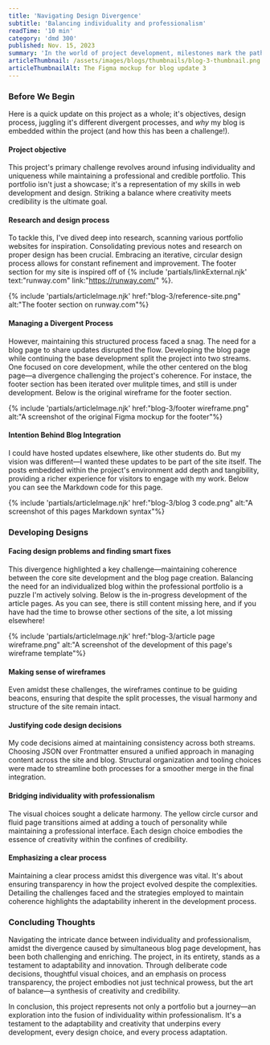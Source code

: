 ```yaml
---
title: 'Navigating Design Divergence'
subtitle: 'Balancing individuality and professionalism'
readTime: '10 min'
category: 'dmd 300'
published: Nov. 15, 2023
summary: 'In the world of project development, milestones mark the path to success. My recent strides are a testament to innovation, meticulous planning, and the delicate dance between individuality and professionalism within a portfolio project.'
articleThumbnail: /assets/images/blogs/thumbnails/blog-3-thumbnail.png
articleThumbnailAlt: The Figma mockup for blog update 3
---
```


<section class="article-section">

### Before We Begin

Here is a quick update on this project as a whole; it's objectives, design process, juggling it's different divergent processes, and *why* my blog is embedded within the project (and how this has been a challenge!).

#### Project objective

This project's primary challenge revolves around infusing individuality and uniqueness while maintaining a professional and credible portfolio. This portfolio isn't just a showcase; it's a representation of my skills in web development and design. Striking a balance where creativity meets credibility is the ultimate goal.

#### Research and design process

To tackle this, I've dived deep into research, scanning various portfolio websites for inspiration. Consolidating previous notes and research on proper design has been crucial. Embracing an iterative, circular design process allows for constant refinement and improvement. The footer section for my site is inspired off of {% include 'partials/linkExternal.njk' text:"runway.com" link:"https://runway.com/" %}.

</section>

{% include 'partials/articleImage.njk' href:"blog-3/reference-site.png" alt:"The footer section on runway.com"%}

#### Managing a Divergent Process

However, maintaining this structured process faced a snag. The need for a blog page to share updates disrupted the flow. Developing the blog page while continuing the base development split the project into two streams. One focused on core development, while the other centered on the blog page—a divergence challenging the project's coherence. For instace, the footer section has been iterated over mulitple times, and still is under development. Below is the original wireframe for the footer section.

{% include 'partials/articleImage.njk' href:"blog-3/footer wireframe.png" alt:"A screenshot of the original Figma mockup for the footer"%}

#### Intention Behind Blog Integration

I could have hosted updates elsewhere, like other students do. But my vision was different—I wanted these updates to be part of the site itself. The posts embedded within the project's environment add depth and tangibility, providing a richer experience for visitors to engage with my work. Below you can see the Markdown code for this page.

{% include 'partials/articleImage.njk' href:"blog-3/blog 3 code.png" alt:"A screenshot of this pages Markdown syntax"%}

</section>

<section class="article-section">

### Developing Designs

#### Facing design problems and finding smart fixes

This divergence highlighted a key challenge—maintaining coherence between the core site development and the blog page creation. Balancing the need for an individualized blog within the professional portfolio is a puzzle I'm actively solving. Below is the in-progress development of the article pages. As you can see, there is still content missing here, and if you have had the time to browse other sections of the site, a lot missing elsewhere!

{% include 'partials/articleImage.njk' href:"blog-3/article page wireframe.png" alt:"A screenshot of the development of this page's wireframe template"%}

#### Making sense of wireframes

Even amidst these challenges, the wireframes continue to be guiding beacons, ensuring that despite the split processes, the visual harmony and structure of the site remain intact.

#### Justifying code design decisions

My code decisions aimed at maintaining consistency across both streams. Choosing JSON over Frontmatter ensured a unified approach in managing content across the site and blog. Structural organization and tooling choices were made to streamline both processes for a smoother merge in the final integration.

#### Bridging individuality with professionalism

The visual choices sought a delicate harmony. The yellow circle cursor and fluid page transitions aimed at adding a touch of personality while maintaining a professional interface. Each design choice embodies the essence of creativity within the confines of credibility.

#### Emphasizing a clear process

Maintaining a clear process amidst this divergence was vital. It's about ensuring transparency in how the project evolved despite the complexities. Detailing the challenges faced and the strategies employed to maintain coherence highlights the adaptability inherent in the development process.

</section>

<section class="article-section">

### Concluding Thoughts

Navigating the intricate dance between individuality and professionalism, amidst the divergence caused by simultaneous blog page development, has been both challenging and enriching. The project, in its entirety, stands as a testament to adaptability and innovation. Through deliberate code decisions, thoughtful visual choices, and an emphasis on process transparency, the project embodies not just technical prowess, but the art of balance—a synthesis of creativity and credibility.

In conclusion, this project represents not only a portfolio but a journey—an exploration into the fusion of individuality within professionalism. It's a testament to the adaptability and creativity that underpins every development, every design choice, and every process adaptation.

</section>